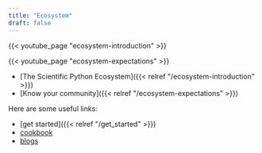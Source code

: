 ```yaml
---
title: "Ecosystem"
draft: false
---
```


{{< youtube_page "ecosystem-introduction" >}}

{{< youtube_page "ecosystem-expectations" >}}

- [The Scientific Python Ecosystem]({{< relref "/ecosystem-introduction" >}})
- [Know your community]({{< relref "/ecosystem-expectations" >}})

Here are some useful links:

- [get started]({{< relref "/get_started" >}})
- [cookbook](https://scipy-cookbook.readthedocs.io/)
- [blogs](https://planet.scipy.org/)
